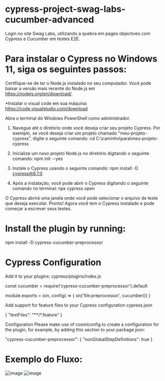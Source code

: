 # cypress-project-swag-labs-cucumber-advanced
Login no site Swag Labs, utilizando a quebra em pages objectives com Cypress e Cucumber em testes E2E.

# Para instalar o Cypress no Windows 11, siga os seguintes passos:

Certifique-se de ter o Node.js instalado no seu computador. 
Você pode baixar a versão mais recente do Node.js em https://nodejs.org/en/download/.

*Instalar o visual code em sua máquina: https://code.visualstudio.com/download

Abra o terminal do Windows PowerShell como administrador.

1. Navegue até o diretório onde você deseja criar seu projeto Cypress. 
Por exemplo, se você deseja criar um projeto chamado "meu-projeto-cypress", digite o seguinte comando:
cd C:\caminho\para\meu-projeto-cypress

2. Inicialize um novo projeto Node.js no diretório digitando o seguinte comando:
npm init --yes

3. Instale o Cypress usando o seguinte comando:
npm install -D cypress@9.7.0

4. Após a instalação, você pode abrir o Cypress digitando o seguinte comando no terminal:
npx cypress open

O Cypress abrirá uma janela onde você pode selecionar o arquivo de teste que deseja executar.
Pronto! Agora você tem o Cypress instalado e pode começar a escrever seus testes.

# Install the plugin by running:
npm install -D cypress-cucumber-preprocessor

# Cypress Configuration
Add it to your plugins:
cypress/plugins/index.js

const cucumber = require('cypress-cucumber-preprocessor').default

module.exports = (on, config) => {
  on('file:preprocessor', cucumber())
}

Add support for feature files to your Cypress configuration
cypress.json

{
  "testFiles": "**/*.feature"
}

Configuration
Please make use of cosmiconfig to create a configuration for the plugin, for example, by adding this section to your package.json:

"cypress-cucumber-preprocessor": {
  "nonGlobalStepDefinitions": true
}

# Exemplo do Fluxo:
![image](https://user-images.githubusercontent.com/43069521/230457744-2edec592-c6b7-4263-ad6b-9e107ea63f26.png)
![image](https://user-images.githubusercontent.com/43069521/230457656-15ce5c18-a00c-4369-ad77-dc0ef21dc432.png)

